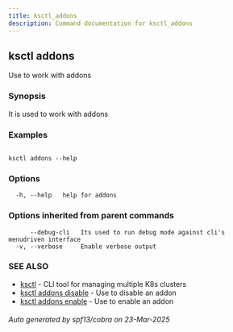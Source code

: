 ```yaml
---
title: ksctl_addons
description: Command documentation for ksctl_addons
---
```


## ksctl addons

Use to work with addons

### Synopsis

It is used to work with addons

### Examples

```

ksctl addons --help

```

### Options

```
  -h, --help   help for addons
```

### Options inherited from parent commands

```
      --debug-cli   Its used to run debug mode against cli's menudriven interface
  -v, --verbose     Enable verbose output
```

### SEE ALSO

* [ksctl](ksctl.md)	 - CLI tool for managing multiple K8s clusters
* [ksctl addons disable](ksctl_addons_disable.md)	 - Use to disable an addon
* [ksctl addons enable](ksctl_addons_enable.md)	 - Use to enable an addon

###### Auto generated by spf13/cobra on 23-Mar-2025
